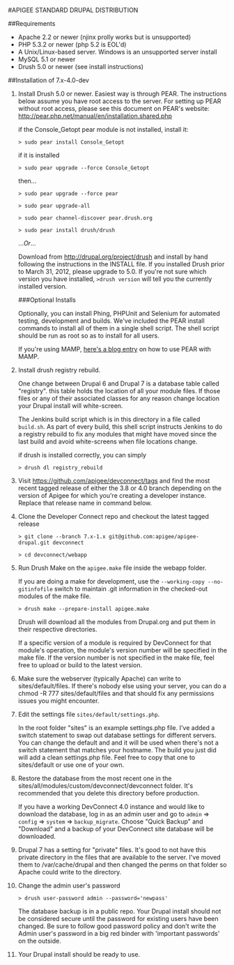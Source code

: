 #APIGEE STANDARD DRUPAL DISTRIBUTION

##Requirements
 
* Apache 2.2 or newer (njinx prolly works but is unsupported)
* PHP 5.3.2 or newer (php 5.2 is EOL'd)
* A Unix/Linux-based server. Windows is an unsupported server install
* MySQL 5.1 or newer
* Drush 5.0 or newer (see install instructions)
 
 
##Installation of 7.x-4.0-dev
 
1.  Install Drush 5.0 or newer. Easiest way is through PEAR. The instructions
    below assume you have root access to the server. For setting up PEAR without
    root access, please see this document on PEAR's website: 
    http://pear.php.net/manual/en/installation.shared.php
 
    if the Console_Getopt pear module is not installed,
    install it:
 
    `> sudo pear install Console_Getopt`
 
    if it is installed 
     
    `> sudo pear upgrade --force Console_Getopt`
     
    then...
     
    `> sudo pear upgrade --force pear`
 
    `> sudo pear upgrade-all`
 
    `> sudo pear channel-discover pear.drush.org`
 
    `> sudo pear install drush/drush`
 
    ...*Or*...
     
    Download from http://drupal.org/project/drush and install 
    by hand following the instructions in the INSTALL file. If you 
    installed Drush prior to March 31, 2012, please upgrade to 5.0.
    If you're not sure which version you have installed, `>drush version`
    will tell you the currently installed version.

	###Optional Installs
	
	Optionally, you can install Phing, PHPUnit and Selenium for automated 
	testing, development and builds. We've included the PEAR install commands to install
	all of them in a single shell script. The shell script should be run as root
	so as to install for all users.
	
	If you're using MAMP, [here's a blog entry](http://stovak.net/blog/install-drush-5-mamp-pro) on how to use PEAR with MAMP.
     
1.  Install drush registry rebuild.
 
    One change between Drupal 6 and Drupal 7 is a database table called "registry".
    this table holds the location of all your module files. If those files or any
    of their associated classes for any reason change location your Drupal install 
    will white-screen.
     
    The Jenkins build script which is in this directory in a file called `build.sh`.
    As part of every build, this shell script instructs Jenkins to do a registry
    rebuild to fix any modules that might have moved since the last build
    and avoid white-screens when file locations change.
     
    if drush is installed correctly, you can simply
     
    `> drush dl registry_rebuild`
 
1.  Visit https://github.com/apigee/devconnect/tags and find the most
    recent tagged release of either the 3.8 or 4.0 branch depending on
    the version of Apigee for which you're creating a developer instance.
    Replace that release name in command below.
 
1.  Clone the Developer Connect repo and checkout the latest tagged release
 
    `> git clone --branch 7.x-1.x git@github.com:apigee/apigee-drupal.git devconnect`

	`> cd devconnect/webapp`	
 
1.  Run Drush Make on the `apigee.make` file inside the webapp folder.

	If you are doing a make for development, use the `--working-copy --no-gitinfofile` 
	switch to maintain .git information in the checked-out modules of the make file.
    
	`> drush make --prepare-install apigee.make`
    
	Drush will download all the modules from Drupal.org and put them in their respective
    directories. 

    If a specific version of a module is required by DevConnect for that module's operation, 
    the module's version number will be specified in the make file. If the version number is
    not specified in the make file, feel free to upload or build to the latest version.

1.  Make sure the webserver (typically Apache) can write to sites/default/files. If there's nobody else
    using your server, you can do a chmod -R 777 sites/default/files and that should fix
    any permissions issues you might encounter.

1.  Edit the settings file `sites/default/settings.php`. 

    In the root folder "sites" is an example settings.php file. I've added a switch statement
    to swap out database settings for different servers. You can change the default and
    and it will be used when there's not a switch statement that matches your hostname. The 
	build you just did will add a clean settings.php file. Feel free to copy that one to 
	sites/default or use one of your own.
	
1.  Restore the database from the most recent one in the sites/all/modules/custom/devconnect/devconnect
	folder. It's recommended that you delete this directory before production. 

	If you have a working DevConnect 4.0 instance and would like to download the database,
	log in as an admin user and go to `admin` => `config` => `system` => `backup_migrate`. 
	Choose "Quick Backup" and "Download" and a backup of your DevConnect site database will be
	downloaded.

1.	Drupal 7 has a setting for "private" files. It's good to not have this private directory in the files
    that are available to the server. I've moved them to /var/cache/drupal and then changed
    the perms on that folder so Apache could write to the directory.
     
1.  Change the admin user's password 
	
	`> drush user-password admin --password='newpass'`
 
    The database backup is in a public repo. Your Drupal install should not be considered secure
    until the password for existing users have been changed. Be sure to follow good password policy 
    and don't write the Admin user's password in a big red binder with 'important passwords' on the outside.
 
1.  Your Drupal install should be ready to use.
